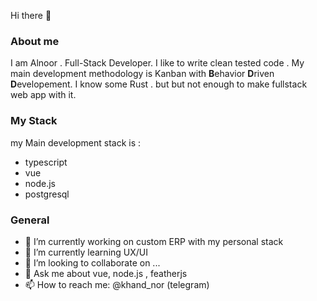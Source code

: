 Hi there 👋

### About me

I am Alnoor . Full-Stack Developer. I like to write clean tested code . My main development methodology is Kanban with **B**ehavior **D**riven **D**evelopement. 
I know some Rust . but but not enough to make fullstack web app with it.

### My Stack
my Main development stack is :
- typescript
- vue
- node.js
- postgresql

### General
- 🔭 I’m currently working on custom ERP with my personal stack 
- 🌱 I’m currently learning UX/UI
- 👯 I’m looking to collaborate on ...
- 💬 Ask me about vue, node.js , featherjs
- 📫 How to reach me: @khand_nor (telegram)
